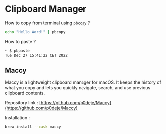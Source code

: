 # Clipboard Manager

How to copy from terminal using `pbcopy` ?

```zsh
echo "Hello Word!" | pbcopy
```

How to paste ?

```zsh
~ $ pbpaste
Tue Dec 27 15:41:22 CET 2022
```

## Maccy

Maccy is a lightweight clipboard manager for macOS. It keeps the history of what you copy and lets you quickly navigate, search, and use previous clipboard contents.

Repository link : [https://github.com/p0deje/Maccy](https://github.com/p0deje/Maccy)

Installation :

```zsh
brew install --cask maccy
```
